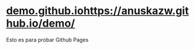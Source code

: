 # [demo.github.io](https://anuskazw.github.io/demo/)https://anuskazw.github.io/demo/
Esto es para probar Github Pages

